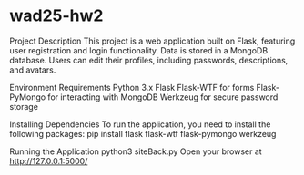 # wad25-hw2
Project Description
This project is a web application built on Flask, featuring user registration and login functionality. Data is stored in a MongoDB database. Users can edit their profiles, including passwords, descriptions, and avatars.

Environment Requirements
Python 3.x
Flask
Flask-WTF for forms
Flask-PyMongo for interacting with MongoDB
Werkzeug for secure password storage

Installing Dependencies
To run the application, you need to install the following packages:
pip install flask flask-wtf flask-pymongo werkzeug

Running the Application
python3 siteBack.py 
Open your browser at http://127.0.0.1:5000/